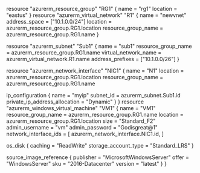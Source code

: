 resource "azurerm_resource_group" "RG1" {
  name = "rg1"
  location = "eastus"
}
resource "azurerm_virtual_network" "R1" {
  name                = "newvnet"
  address_space       = ["10.1.0.0/24"]
  location            = azurerm_resource_group.RG1.location
  resource_group_name = azurerm_resource_group.RG1.name
}

resource "azurerm_subnet" "Sub1" {
  name                 = "sub1"
  resource_group_name  = azurerm_resource_group.RG1.name
  virtual_network_name = azurerm_virtual_network.R1.name
  address_prefixes     = ["10.1.0.0/26"]
}

resource "azurerm_network_interface" "NIC1" {
  name                = "N1"
  location            = azurerm_resource_group.RG1.location
  resource_group_name = azurerm_resource_group.RG1.name

  ip_configuration {
    name                          = "myip"
    subnet_id                     = azurerm_subnet.Sub1.id
    private_ip_address_allocation = "Dynamic"
  }
}
resource "azurerm_windows_virtual_machine" "VM1" {
  name                = "VM1"
  resource_group_name = azurerm_resource_group.RG1.name
  location            = azurerm_resource_group.RG1.location
  size                = "Standard_F2"
  admin_username      = "vm"
  admin_password      = "Godisgreat@1"
  network_interface_ids = [
    azurerm_network_interface.NIC1.id,
  ]

  os_disk {
    caching              = "ReadWrite"
    storage_account_type = "Standard_LRS"
  }

  source_image_reference {
    publisher = "MicrosoftWindowsServer"
    offer     = "WindowsServer"
    sku       = "2016-Datacenter"
    version   = "latest"
  }
}

